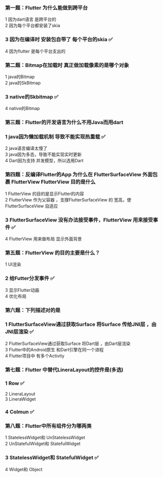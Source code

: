 ### 第一题：Flutter 为什么能做到跨平台
1  因为dart语言 是跨平台的  <br/>
2  因为每个平台都安装了skia  <br/>
### 3  因为在编译时 安装包自带了 每个平台的skia ✅   <br/>
4  因为flutter 是每个平台支出的  <br/>

###  第二题：Bitmap在加载时  真正做加载像素的是哪个对象
1   java的Bitmap  <br/>
2   java的SkBitmap  <br/>
### 3   native的Skbitmap   ✅ <br/>
4   native的Bitmap  <br/>

###  第三题：Flutter的开发语言为什么不用Java而用dart  
### 1  java因为懒加载机制 导致不能实现热重载  ✅  <br/>
2  java语言编译太慢了  <br/>
3  java因为多态，导致不能实现实时更新  <br/>
4  Dart因为支持 并发模型，所以选用Dart  <br/>

###  第四题：反编译Flutter的App  为什么在 FlutterSurfaceView 外面包裹 FlutterView FlutterView 目的是什么  
1  FlutterView 的目的是显示Flutter的内容   <br/>
2  FlutterView  作为父容器  ，支撑FlutterSurfaceView 的 宽高，使FlutterSurfaceView 自适应  <br/>
### 3  FlutterSurfaceView 没有办法接受事件，FlutterView  用来接受事件 ✅  <br/>
4  FlutterView  用来做布局  显示外面背景  <br/>

###  第五题：FlutterView 的目的主要是什么？
1   UI渲染 <br/>
### 2   给Futter分发事件   ✅   <br/>
3   显示Flutter动画   <br/>
4   优化布局   <br/>

### 第六题：下列描述对的是
### 1   FlutterSurfaceView通过获取Surface 将Surface 传给JNI层 ，由JNI层渲染 ✅ <br/>
2   FlutterSurfaceView通过获取Surface 将Dart层 ，由Dart层渲染 <br/>
3   Flutter中的Android原生 和Dart引擎在同一个进程  <br/>
4   Flutter项目中 有多个Activity <br/>

### 第七题：Flutter 中替代LineraLayout的控件是(多选)  <br/>
### 1   Row ✅  <br/>
2   LineraLayout  <br/>
3    LineraWidget  <br/>
### 4   Colmun  ✅  <br/>

### 第八题：Flutter中所有组件分为哪两类  <br/>
1  StatelessWidget和 UnStatelessWidget  <br/>
2  UnStatefulWidget和 StatefulWidget   <br/>
### 3  StatelessWidget和 StatefulWidget ✅  <br/>
4  Widget和 Object  <br/>
